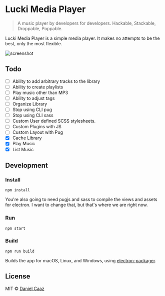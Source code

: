 # Lucki Media Player

> A music player by developers for developers. Hackable, Stackable, Droppable, Poppable.

Lucki Media Player is a simple media player. It makes no attempts to be the best, only the most flexible.

![screenshot](https://dl.dropboxusercontent.com/u/9305622/KEEP/Dev/lucki.png "Screenshot")

## Todo
- [ ] Ability to add arbitrary tracks to the library
- [ ] Ability to create playlists
- [ ] Play music other than MP3
- [ ] Ability to adjust tags
- [ ] Organize Library
- [ ] Stop using CLI pug
- [ ] Stop using CLI sass
- [ ] Custom User defined SCSS stylesheets.
- [ ] Custom Plugins with JS
- [ ] Custom Layout with Pug
- [x] Cache Library
- [x] Play Music
- [x] List Music

## Development

### Install

`npm install`

You're also going to need pugjs and sass to compile the views and assets for electron.
I want to change that, but that's where we are right now.

### Run

`npm start`

### Build

`npm run build`

Builds the app for macOS, Linux, and Windows, using [electron-packager](https://github.com/electron-userland/electron-packager).


## License

MIT © [Daniel Caaz](https://caaz.me)
